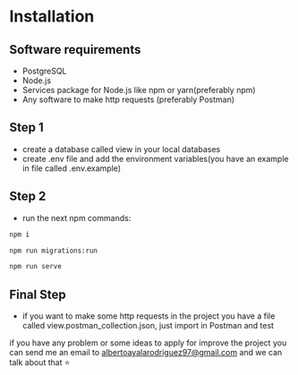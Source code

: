 # Installation

## Software requirements

- PostgreSQL
- Node.js
- Services package for Node.js like npm or yarn(preferably npm)
- Any software to make http requests (preferably Postman)

## Step 1

- create a database called view in your local databases
- create .env file and add the environment variables(you have an example in file called .env.example)

## Step 2

- run the next npm commands:

```sh
npm i
```

```sh
npm run migrations:run
```

```sh
npm run serve
```

## Final Step

- if you want to make some http requests in the project you have a file called view.postman_collection.json, just import in Postman and test

if you have any problem or some ideas to apply for improve the project you can send me an email to albertoayalarodriguez97@gmail.com and we can talk about that ⭐